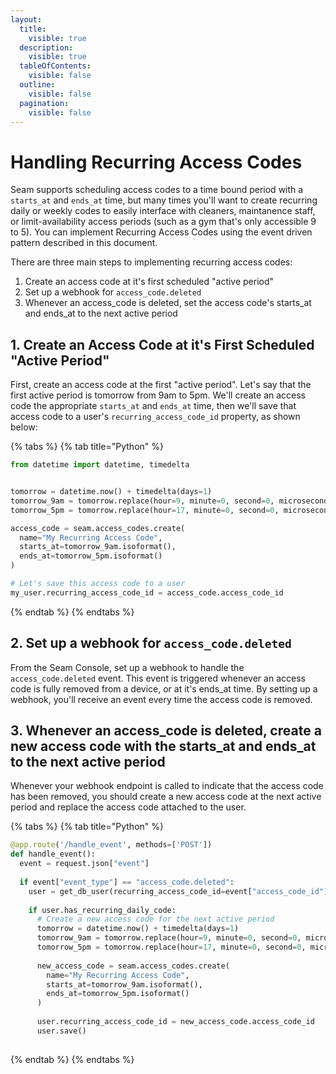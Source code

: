 ```yaml
---
layout:
  title:
    visible: true
  description:
    visible: true
  tableOfContents:
    visible: false
  outline:
    visible: false
  pagination:
    visible: false
---
```


# Handling Recurring Access Codes

Seam supports scheduling access codes to a time bound period with a `starts_at` and `ends_at` time, but many times you'll want to create recurring daily or weekly codes to easily interface with cleaners, maintanence staff, or limit-availability access periods (such as a gym that's only accessible 9 to 5). You can implement Recurring Access Codes using the event driven pattern described in this document.

There are three main steps to implementing recurring access codes:

1. Create an access code at it's first scheduled "active period"
2. Set up a webhook for `access_code.deleted`
3. Whenever an access\_code is deleted, set the access code's starts\_at and ends\_at to the next active period

## 1. Create an Access Code at it's First Scheduled "Active Period"

First, create an access code at the first "active period". Let's say that the first active period is tomorrow from 9am to 5pm. We'll create an access code the appropriate `starts_at` and `ends_at` time, then we'll save that access code to a user's `recurring_access_code_id` property, as shown below:



{% tabs %}
{% tab title="Python" %}
```python
from datetime import datetime, timedelta


tomorrow = datetime.now() + timedelta(days=1)
tomorrow_9am = tomorrow.replace(hour=9, minute=0, second=0, microsecond=0)
tomorrow_5pm = tomorrow.replace(hour=17, minute=0, second=0, microsecond=0)

access_code = seam.access_codes.create(
  name="My Recurring Access Code",
  starts_at=tomorrow_9am.isoformat(),
  ends_at=tomorrow_5pm.isoformat()
)

# Let's save this access code to a user
my_user.recurring_access_code_id = access_code.access_code_id
```
{% endtab %}
{% endtabs %}

## 2. Set up a webhook for `access_code.deleted`&#x20;

From the Seam Console, set up a webhook to handle the `access_code.deleted` event. This event is triggered whenever an access code is fully removed from a device, or at it's ends\_at time. By setting up a webhook, you'll receive an event every time the access code is removed.

## 3. Whenever an access\_code is deleted, create a new access code with the starts\_at and ends\_at to the next active period

Whenever your webhook endpoint is called to indicate that the access code has been removed, you should create a new access code at the next active period and replace the access code attached to the user.

{% tabs %}
{% tab title="Python" %}
```python
@app.route('/handle_event', methods=['POST'])
def handle_event():
  event = request.json["event"]
  
  if event["event_type"] == "access_code.deleted":
    user = get_db_user(recurring_access_code_id=event["access_code_id"])
    
    if user.has_recurring_daily_code:
      # Create a new access code for the next active period
      tomorrow = datetime.now() + timedelta(days=1)
      tomorrow_9am = tomorrow.replace(hour=9, minute=0, second=0, microsecond=0)
      tomorrow_5pm = tomorrow.replace(hour=17, minute=0, second=0, microsecond=0)
      
      new_access_code = seam.access_codes.create(
        name="My Recurring Access Code",
        starts_at=tomorrow_9am.isoformat(),
        ends_at=tomorrow_5pm.isoformat()
      )
      
      user.recurring_access_code_id = new_access_code.access_code_id
      user.save()
  
```
{% endtab %}
{% endtabs %}

## &#x20;





